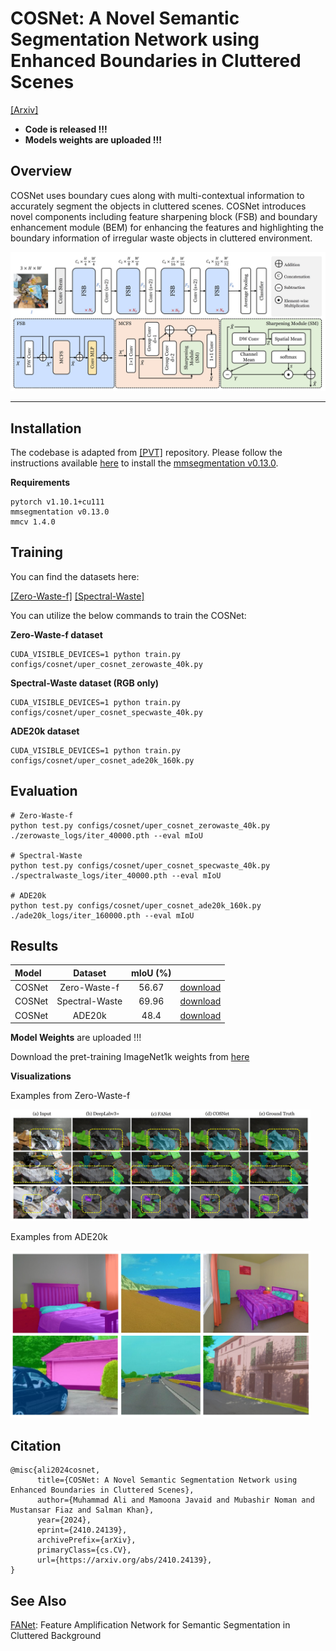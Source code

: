 # COSNet: A Novel Semantic Segmentation Network using Enhanced Boundaries in Cluttered Scenes

[[Arxiv]](https://arxiv.org/abs/2410.24139)

- **Code is released !!!**
- **Models weights are uploaded !!!**

## Overview
COSNet uses boundary cues along with multi-contextual information to accurately segment the objects in cluttered scenes. COSNet introduces novel components including feature sharpening block (FSB) and boundary enhancement module (BEM) for enhancing the features and highlighting the boundary information of irregular waste objects in cluttered environment.

<img width="640" alt="image" src="images/cosnet_encoder.jpg">

------------------------------------------------------------------------------------

## Installation
The codebase is adapted from [[PVT]](https://github.com/whai362/PVT) repository. 
Please follow the instructions available [here](https://github.com/whai362/PVT/tree/v2/segmentation) to install the [mmsegmentation v0.13.0](https://github.com/open-mmlab/mmsegmentation/tree/v0.13.0).

**Requirements**

```
pytorch v1.10.1+cu111
mmsegmentation v0.13.0
mmcv 1.4.0
```

## Training
You can find the datasets here:

[[Zero-Waste-f]](https://github.com/dbash/zerowaste) [[Spectral-Waste]](https://sites.google.com/unizar.es/spectralwaste)

You can utilize the below commands to train the COSNet:

**Zero-Waste-f dataset**
```
CUDA_VISIBLE_DEVICES=1 python train.py configs/cosnet/uper_cosnet_zerowaste_40k.py
```

**Spectral-Waste dataset (RGB only)**
```
CUDA_VISIBLE_DEVICES=1 python train.py configs/cosnet/uper_cosnet_specwaste_40k.py
```

**ADE20k dataset**
```
CUDA_VISIBLE_DEVICES=1 python train.py configs/cosnet/uper_cosnet_ade20k_160k.py
```

## Evaluation
```
# Zero-Waste-f
python test.py configs/cosnet/uper_cosnet_zerowaste_40k.py ./zerowaste_logs/iter_40000.pth --eval mIoU

# Spectral-Waste
python test.py configs/cosnet/uper_cosnet_specwaste_40k.py ./spectralwaste_logs/iter_40000.pth --eval mIoU

# ADE20k
python test.py configs/cosnet/uper_cosnet_ade20k_160k.py ./ade20k_logs/iter_160000.pth --eval mIoU
```

## Results
| Model | Dataset | mIoU (%) |  |
| :--- | :---: | :---: | :---: |
| COSNet | Zero-Waste-f | 56.67 | [download](https://huggingface.co/mubashir04/cosnet_semantic_segmentation) |
| COSNet | Spectral-Waste | 69.96 | [download](https://huggingface.co/mubashir04/cosnet_semantic_segmentation) |
| COSNet | ADE20k | 48.4 | [download](https://huggingface.co/mubashir04/cosnet_semantic_segmentation) |

**Model Weights** are uploaded !!!

Download the pret-training ImageNet1k weights from [here](https://huggingface.co/mubashir04/cosnet_semantic_segmentation)

**Visualizations**

Examples from Zero-Waste-f

<img width="480" alt="image" src="images/zero_waste_visualizations.jpg">

Examples from ADE20k

<img width="480" alt="image" src="images/ade20k_visualizations.jpg">

## Citation
```
@misc{ali2024cosnet,
      title={COSNet: A Novel Semantic Segmentation Network using Enhanced Boundaries in Cluttered Scenes}, 
      author={Muhammad Ali and Mamoona Javaid and Mubashir Noman and Mustansar Fiaz and Salman Khan},
      year={2024},
      eprint={2410.24139},
      archivePrefix={arXiv},
      primaryClass={cs.CV},
      url={https://arxiv.org/abs/2410.24139}, 
}
```

## See Also
[FANet](https://github.com/techmn/fanet): Feature Amplification Network for Semantic Segmentation in Cluttered Background
